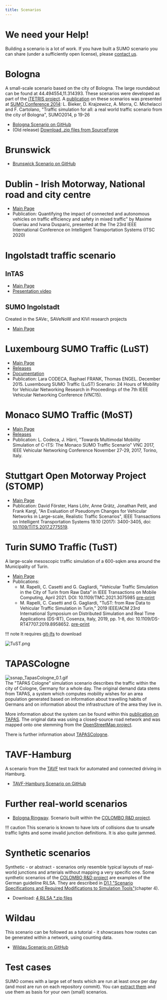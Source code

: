 ```yaml
---
title: Scenarios
---
```


# We need your Help!

Building a scenario is a lot of work. If you have built a SUMO scenario
you can share (under a sufficiently open license), please
[contact us](../Contact.md).

# Bologna

A small-scale scenario based on the city of Bologna. The large
roundabout can be found at 44.494554,11.314393. These scenarios were
developed as part of the [iTETRIS project](http://www.ict-itetris.eu). A
[publication](http://elib.dlr.de/89354) on these scenarios was presented
at [SUMO
Conference 2014](https://sumo.dlr.de/docs/Publications.html#SUMO_2014): L.
Bieker, D. Krajzewicz, A. Morra, C. Michelacci and F. Cartolano,
"Traffic simulation for all: a real world traffic scenario from the city
of Bologna", SUMO2014, p 19-26

- [Bologna Scenario on GitHub](https://github.com/DLR-TS/sumo-scenarios/tree/main/bologna/)
- (Old release) [Download .zip files from SourceForge](http://sourceforge.net/projects/sumo/files/traffic_data/scenarios/Bologna_small)

# Brunswick

- [Brunswick Scenario on GitHub](https://github.com/DLR-TS/sumo-scenarios/tree/main/brunswick)

# Dublin - Irish Motorway, National road and city centre 

- [Main Page](https://github.com/maxime-gueriau/ITSC2020_CAV_impact)
- Publication: Quantifying the impact of connected and autonomous vehicles on traffic efficiency and safety in mixed traffic" by Maxime Gueriau and Ivana Dusparic, presented at the The 23rd IEEE International Conference on Intelligent Transportation Systems (ITSC 2020)

# Ingolstadt traffic scenario
## InTAS

- [Main Page](https://github.com/silaslobo/InTAS)
- [Presentation video](https://www.youtube.com/watch?v=UgPeBxXzDHc)

## SUMO Ingolstadt
Created in the SAVe:, SAVeNoW and KIVI research projects
- [Main Page](https://github.com/TUM-VT/sumo_ingolstadt)

# Luxembourg SUMO Traffic (LuST)

- [Main Page](https://github.com/lcodeca/LuSTScenario)
- [Releases](https://github.com/lcodeca/LuSTScenario/releases)
- [Documentation](https://github.com/lcodeca/LuSTScenario/blob/master/docs/LuSTDocumentation.md)
- Publication: Lara CODECA, Raphael FRANK, Thomas ENGEL. December 2015. Luxembourg SUMO Traffic (LuST) Scenario: 24 Hours of Mobility
for Vehicular Networking Research in Proceedings of the 7th IEEE
Vehicular Networking Conference (VNC15).

# Monaco SUMO Traffic (MoST)

- [Main Page](https://github.com/lcodeca/MoSTScenario)
- [Releases](https://github.com/lcodeca/MoSTScenario/releases)
- Publication: L. Codeca, J. Härri, "Towards Multimodal Mobility
Simulation of C-ITS: The Monaco SUMO Traffic Scenario" VNC 2017,
IEEE Vehicular Networking Conference November 27-29, 2017, Torino,
Italy.

# Stuttgart Open Motorway Project (STOMP)

- [Main Page](https://github.com/boschresearch/stuttgart-sumo-traffic-scenario)
- Publication: David Förster, Hans Löhr, Anne Grätz, Jonathan Petit, and Frank Kargl, "An Evaluation of Pseudonym Changes for Vehicular Networks in Large-scale, Realistic Traffic Scenarios", IEEE Transactions on Intelligent Transportation Systems 19.10 (2017): 3400-3405, doi: [10.1109/TITS.2017.2775519](https://doi.org/10.1109/TITS.2017.2775519).

# Turin SUMO Traffic (TuST)
A large-scale mesoscopic traffic simulation of a 600-sqkm area around the Municipality of Turin.

- [Main Page](https://github.com/marcorapelli/TuSTScenario)
- Publications:
  - M. Rapelli, C. Casetti and G. Gagliardi, “Vehicular Traffic Simulation in the City of Turin from Raw Data” in IEEE Transactions on Mobile Computing, April 2021. DOI: 10.1109/TMC.2021.3075985 [pre-print](https://ieeexplore.ieee.org/document/9416842)
  - M. Rapelli, C. Casetti and G. Gagliardi, "TuST: from Raw Data to Vehicular Traffic Simulation in Turin," 2019 IEEE/ACM 23rd International Symposium on Distributed Simulation and Real Time Applications (DS-RT), Cosenza, Italy, 2019, pp. 1-8, doi: 10.1109/DS-RT47707.2019.8958652. [pre-print](https://ieeexplore.ieee.org/document/8958652)

!!! note
    It requires [git-lfs](https://git-lfs.github.com/) to download

![TuST.png](../images/TuST.gif "TuST")

# TAPASCologne

![ssnap_TapasCologne_0.1.gif](../images/Ssnap_TapasCologne_0.1.gif
"TAPAS Cologne")   
The "TAPAS Cologne" simulation scenario
describes the traffic within the city of Cologne, Germany for a whole
day. The original demand data stems from TAPAS, a system which computes
mobility wishes for an area population generated based on information
about travelling habits of Germans and on information about the
infrastructure of the area they live in.

More information about the system can be found within this [publication
on TAPAS](http://elib.dlr.de/45058/02/SRL_81_-_Beitrag_Varschen.pdf).
The original data was using a closed-source road network and was mapped
onto one stemming from the [OpenStreetMap
project](http://www.openstreetmap.de/).

There is further information about
[TAPASCologne](../Data/Scenarios/TAPASCologne.md).

# TAVF-Hamburg

A scenario from the [TAVF](https://tavf.hamburg/en/) test track for automated and
connected driving in Hamburg.

- [TAVF-Hamburg Scenario on GitHub](https://github.com/DLR-TS/sumo-scenarios/tree/main/TAVF-Hamburg)

# Further real-world scenarios

- [Bologna Ringway](http://academic.lucabedogni.it/the-bologna-ringway-dataset/).
    Scenario built within the [COLOMBO R&D
    project](https://web.archive.org/web/20170716120720/http://www.colombo-fp7.eu/).

!!! caution
    This scenario is known to have lots of collisions due to unsafe traffic lights and some invalid junction definitions. It is also quite jammed.

# Synthetic scenarios

Synthetic - or abstract - scenarios only resemble typical layouts of
real-world junctions and arterials without mapping a very specific one.
Some synthetic scenarios of the [COLOMBO R&D
project](https://web.archive.org/web/20170716120720/http://www.colombo-fp7.eu/) are examples of the German guideline
RiLSA. They are described in [D1.1 "Scenario Specifications and Required
Modifications to Simulation
Tools"](https://web.archive.org/web/20170808122505/http://elib.dlr.de/98046/1/COLOMBO_D1.1_ScenariosExtensions_v2.4.pdf)(chapter
4).

- Download: [4 RiLSA \*.zip files](http://sourceforge.net/projects/sumo/files/traffic_data/scenarios/RiLSA)

# Wildau

This scenario can be followed as a tutorial - it showcases how routes can be generated within a network, using counting data.

- [Wildau Scenario on GitHub](https://github.com/DLR-TS/sumo-scenarios/tree/main/Wildau)

# Test cases

SUMO comes with a large set of tests which are run at least once per day (and most are run on each repository commit).
You can [extract them](../Tutorials/index.md#using_examples_from_the_test_suite) and use them as basis for your own (small) scenarios.
